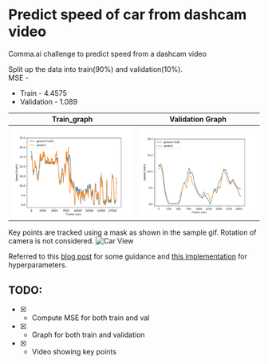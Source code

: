 # Predict speed of car from dashcam video
Comma.ai challenge to predict speed from a dashcam video

Split up the data into train(90%) and validation(10%). 
<br>
MSE -
 - Train - 4.4575
 - Validation - 1.089

Train_graph | Validation Graph
 --- | --- 
![Train Graph](/train_graph.png) | ![Validation Graph](/validation_graph.png)

Key points are tracked using a mask as shown in the sample gif. Rotation of camera is not considered.
![Car View](/car_view.gif)

Referred to this [blog post](https://nicolovaligi.com/car-speed-estimation-windshield-camera.html) for some guidance and [this implementation](https://github.com/quillford/speedchallenge) for hyperparameters. 

## TODO:
 - [x] - Compute MSE for both train and val
 - [x] - Graph for both train and validation
 - [x] - Video showing key points